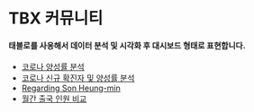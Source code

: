 # TBX 커뮤니티


#### 태블로를 사옹해서 데이터 분석 및 시각화 후 대시보드 형태로 표현합니다.


- [코로나 양성률 분석](https://public.tableau.com/profile/.67896072#!/vizhome/1_16200093798750/1)
- [코로나 신규 확진자 및 양성률 분석](https://public.tableau.com/profile/.67896072#!/vizhome/119_16200219929350/1_1)
- [Regarding Son Heung-min](https://public.tableau.com/profile/.67896072#!/vizhome/2_16201255539330/2)
- [월간 출국 인원 비교](https://public.tableau.com/profile/.67896072#!/vizhome/TBX_Day32019vs2020/2_1)
